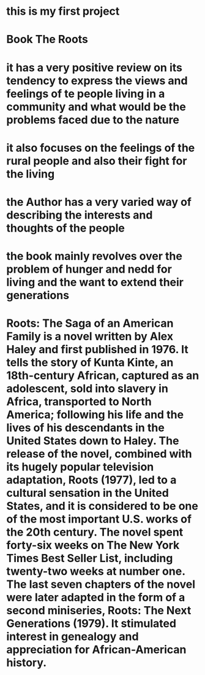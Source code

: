 # this is my first project
# Book The Roots 
# it has a very positive review on its tendency to express the views and feelings of te people living in a community and what would be the problems faced due to the nature
# it also focuses on the feelings of the rural people and also their fight for the living
# the Author has a very varied way of describing the interests and thoughts of the people
# the book mainly revolves over the problem of hunger and nedd for living and the want to extend their generations
# Roots: The Saga of an American Family is a novel written by Alex Haley and first published in 1976. It tells the story of Kunta Kinte, an 18th-century African, captured as an adolescent, sold into slavery in Africa, transported to North America; following his life and the lives of his descendants in the United States down to Haley. The release of the novel, combined with its hugely popular television adaptation, Roots (1977), led to a cultural sensation in the United States, and it is considered to be one of the most important U.S. works of the 20th century. The novel spent forty-six weeks on The New York Times Best Seller List, including twenty-two weeks at number one. The last seven chapters of the novel were later adapted in the form of a second miniseries, Roots: The Next Generations (1979). It stimulated interest in genealogy and appreciation for African-American history.

